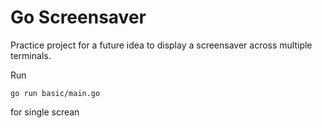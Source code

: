 # Go Screensaver
Practice project for a future idea to display a screensaver across multiple terminals.

Run
```
go run basic/main.go
```
for single screan
